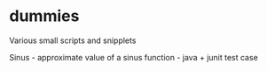 dummies
=======

Various small scripts and snipplets

Sinus - approximate value of a sinus function - java + junit test case